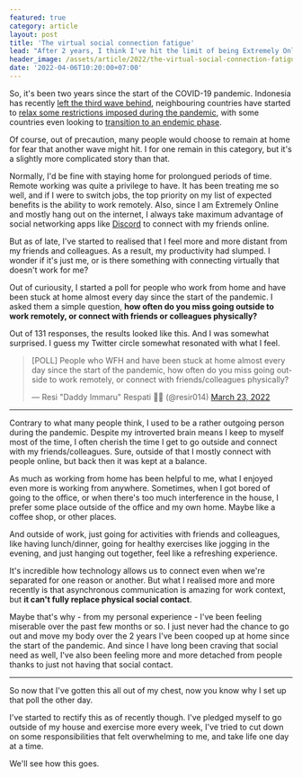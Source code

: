 ```yaml
---
featured: true
category: article
layout: post
title: 'The virtual social connection fatigue'
lead: "After 2 years, I think I've hit the limit of being Extremely Online."
header_image: /assets/article/2022/the-virtual-social-connection-fatigue/jakob-owens-WUmb_eBrpjs-unsplash.jpg
date: '2022-04-06T10:20:00+07:00'
---
```


So, it's been two years since the start of the COVID-19 pandemic. Indonesia has recently [left the third wave behind](https://ourworldindata.org/coronavirus/country/indonesia), neighbouring countries have started to [relax some restrictions imposed during the pandemic](https://www.channelnewsasia.com/singapore/group-sizes-doubled-10-people-optional-wear-masks-outdoors-singapore-decisive-step-living-covid-2582851), with some countries even looking to [transition to an endemic phase](https://asia.nikkei.com/Spotlight/Coronavirus/Malaysia-to-reopen-border-April-1-in-move-toward-endemic-COVID).

Of course, out of precaution, many people would choose to remain at home for fear that another wave might hit. I for one remain in this category, but it's a slightly more complicated story than that.

Normally, I'd be fine with staying home for prolongued periods of time. Remote working was quite a privilege to have. It has been treating me so well, and if I were to switch jobs, the top priority on my list of expected benefits is the ability to work remotely. Also, since I am Extremely Online and mostly hang out on the internet, I always take maximum advantage of social networking apps like [Discord](https://discord.com/) to connect with my friends online.

But as of late, I've started to realised that I feel more and more distant from my friends and colleagues. As a result, my productivity had slumped. I wonder if it's just me, or is there something with connecting virtually that doesn't work for me?

Out of curiousity, I started a poll for people who work from home and have been stuck at home almost every day since the start of the pandemic. I asked them a simple question, **how often do you miss going outside to work remotely, or connect with friends or colleagues physically?**

Out of 131 responses, the results looked like this. And I was somewhat surprised. I guess my Twitter circle somewhat resonated with what I feel.

<blockquote class="twitter-tweet"><p lang="en" dir="ltr">[POLL] People who WFH and have been stuck at home almost every day since the start of the pandemic, how often do you miss going outside to work remotely, or connect with friends/colleagues physically?</p>&mdash; Resi &quot;Daddy Immaru&quot; Respati 💙💛 (@resir014) <a href="https://twitter.com/resir014/status/1506501866858766337?ref_src=twsrc%5Etfw">March 23, 2022</a></blockquote> <script async src="https://platform.twitter.com/widgets.js" charset="utf-8"></script>

---

Contrary to what many people think, I used to be a rather outgoing person during the pandemic. Despite my introverted brain means I keep to myself most of the time, I often cherish the time I get to go outside and connect with my friends/colleagues. Sure, outside of that I mostly connect with people online, but back then it was kept at a balance.

As much as working from home has been helpful to me, what I enjoyed even more is working from anywhere. Sometimes, when I got bored of going to the office, or when there's too much interference in the house, I prefer some place outside of the office and my own home. Maybe like a coffee shop, or other places.

And outside of work, just going for activities with friends and colleagues, like having lunch/dinner, going for healthy exercises like jogging in the evening, and just hanging out together, feel like a refreshing experience.

It's incredible how technology allows us to connect even when we're separated for one reason or another. But what I realised more and more recently is that asynchronous communication is amazing for work context, but **it can't fully replace physical social contact**.

Maybe that's why - from my personal experience - I've been feeling miserable over the past few months or so. I just never had the chance to go out and move my body over the 2 years I've been cooped up at home since the start of the pandemic. And since I have long been craving that social need as well, I've also been feeling more and more detached from people thanks to just not having that social contact.

---

So now that I've gotten this all out of my chest, now you know why I set up that poll the other day.

I've started to rectify this as of recently though. I've pledged myself to go outside of my house and exercise more every week, I've tried to cut down on some responsibilities that felt overwhelming to me, and take life one day at a time.

We'll see how this goes.
